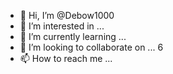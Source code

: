 - 👋 Hi, I’m @Debow1000
- 👀 I’m interested in ...
- 🌱 I’m currently learning ...
- 💞️ I’m looking to collaborate on ... 6
- 📫 How to reach me ...

<!---
Debow1000/Debow1000 is a ✨ special ✨ repository because its `README.md` (this file) appears on your GitHub profile.
You can click the Preview link to take a look at your changes.
--->
